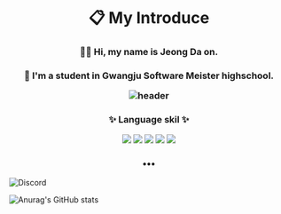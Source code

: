 <h1 align="center"> 📋 My Introduce</h1>
<h3 align="center">  👋🏻 Hi, my name is Jeong Da on.
<h3 align="center">  🏫 I'm a student in Gwangju Software Meister highschool.

![header](https://capsule-render.vercel.app/api?type=wave&color=auto&height=300&section=header&text=Jeongdaon&fontSize=90)
  
  <h3 align="center">✨ Language skil ✨ </h3>
 <p align="center">

<img src="https://img.shields.io/badge/Android Studio-5FEE9E?style=flat-square&logo=AndroidStudio&logoColor=white"/> 
<img src="https://img.shields.io/badge/Android-5CE75C?style=flat-square&logo=Android&logoColor=white"/> 
<img src="https://img.shields.io/badge/Kotlin-57E9E1?style=flat-square&logo=Kotlin&logoColor=white"/> 
<img src="https://img.shields.io/badge/c-96D5D7?style=flat-square&logo=c&logoColor=white"/></a> 
<img src="https://img.shields.io/badge/python-B0F7FF?style=flat-square&logo=python&logoColor=white"/>
</p>
<h3 align="center">•••</h3>
<img alt="Discord" src="https://img.shields.io/badge/다온2635-%237289DA.svg?style=for-thebadge&logo=discord&logoColor=white"/>
  &nbsp;&nbsp;&nbsp;
  
![Anurag's GitHub stats](https://github-readme-stats.vercel.app/api?username=daon1213&&show_icons=true&theme=default)
</p>

<!--
**daon1213/daon1213** is a ✨ _special_ ✨ repository because its `README.md` (this file) appears on your GitHub profile.

Here are some ideas to get you started:

- 🔭 I’m currently working on ...
- 🌱 I’m currently learning ...
- 👯 I’m looking to collaborate on ...
- 🤔 I’m looking for help with ...
- 💬 Ask me about ...
- 📫 How to reach me: ...
- 😄 Pronouns: ...
- ⚡ Fun fact: ...
-->
